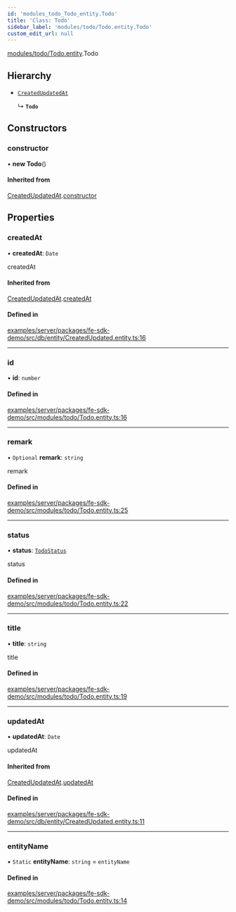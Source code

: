 ```yaml
---
id: 'modules_todo_Todo_entity.Todo'
title: 'Class: Todo'
sidebar_label: 'modules/todo/Todo.entity.Todo'
custom_edit_url: null
---
```


[modules/todo/Todo.entity](../modules/modules_todo_Todo_entity.md).Todo

## Hierarchy

- [`CreatedUpdatedAt`](db_entity_CreatedUpdated_entity.CreatedUpdatedAt.md)

  ↳ **`Todo`**

## Constructors

### constructor

• **new Todo**()

#### Inherited from

[CreatedUpdatedAt](db_entity_CreatedUpdated_entity.CreatedUpdatedAt.md).[constructor](db_entity_CreatedUpdated_entity.CreatedUpdatedAt.md#constructor)

## Properties

### createdAt

• **createdAt**: `Date`

createdAt

#### Inherited from

[CreatedUpdatedAt](db_entity_CreatedUpdated_entity.CreatedUpdatedAt.md).[createdAt](db_entity_CreatedUpdated_entity.CreatedUpdatedAt.md#createdat)

#### Defined in

[examples/server/packages/fe-sdk-demo/src/db/entity/CreatedUpdated.entity.ts:16](https://github.com/jiouiuw/tsdk-monorepo/blob/4c9ec73/examples/server/packages/fe-sdk-demo/src/db/entity/CreatedUpdated.entity.ts#L16)

---

### id

• **id**: `number`

#### Defined in

[examples/server/packages/fe-sdk-demo/src/modules/todo/Todo.entity.ts:16](https://github.com/jiouiuw/tsdk-monorepo/blob/4c9ec73/examples/server/packages/fe-sdk-demo/src/modules/todo/Todo.entity.ts#L16)

---

### remark

• `Optional` **remark**: `string`

remark

#### Defined in

[examples/server/packages/fe-sdk-demo/src/modules/todo/Todo.entity.ts:25](https://github.com/jiouiuw/tsdk-monorepo/blob/4c9ec73/examples/server/packages/fe-sdk-demo/src/modules/todo/Todo.entity.ts#L25)

---

### status

• **status**: [`TodoStatus`](../enums/modules_todo_Todo_entity.TodoStatus.md)

status

#### Defined in

[examples/server/packages/fe-sdk-demo/src/modules/todo/Todo.entity.ts:22](https://github.com/jiouiuw/tsdk-monorepo/blob/4c9ec73/examples/server/packages/fe-sdk-demo/src/modules/todo/Todo.entity.ts#L22)

---

### title

• **title**: `string`

title

#### Defined in

[examples/server/packages/fe-sdk-demo/src/modules/todo/Todo.entity.ts:19](https://github.com/jiouiuw/tsdk-monorepo/blob/4c9ec73/examples/server/packages/fe-sdk-demo/src/modules/todo/Todo.entity.ts#L19)

---

### updatedAt

• **updatedAt**: `Date`

updatedAt

#### Inherited from

[CreatedUpdatedAt](db_entity_CreatedUpdated_entity.CreatedUpdatedAt.md).[updatedAt](db_entity_CreatedUpdated_entity.CreatedUpdatedAt.md#updatedat)

#### Defined in

[examples/server/packages/fe-sdk-demo/src/db/entity/CreatedUpdated.entity.ts:11](https://github.com/jiouiuw/tsdk-monorepo/blob/4c9ec73/examples/server/packages/fe-sdk-demo/src/db/entity/CreatedUpdated.entity.ts#L11)

---

### entityName

▪ `Static` **entityName**: `string` = `entityName`

#### Defined in

[examples/server/packages/fe-sdk-demo/src/modules/todo/Todo.entity.ts:14](https://github.com/jiouiuw/tsdk-monorepo/blob/4c9ec73/examples/server/packages/fe-sdk-demo/src/modules/todo/Todo.entity.ts#L14)
